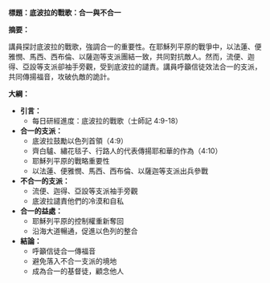 **標題：底波拉的戰歌：合一與不合一**

**摘要：**

講員探討底波拉的戰歌，強調合一的重要性。在耶穌列平原的戰爭中，以法蓮、便雅憫、馬西、西布倫、以薩迦等支派團結一致，共同對抗敵人。然而，流便、迦得、亞設等支派卻袖手旁觀，受到底波拉的譴責。講員呼籲信徒效法合一的支派，共同傳揚福音，攻破仇敵的詭計。

**大綱：**

* **引言：**
    * 每日研經進度：底波拉的戰歌（士師記 4:9-18）
* **合一的支派：**
    * 底波拉鼓勵以色列首領（4:9）
    * 齊白驢、繡花毯子、行路人的代表傳揚耶和華的作為（4:10）
    * 耶穌列平原的戰略重要性
    * 以法蓮、便雅憫、馬西、西布倫、以薩迦等支派出兵參戰
* **不合一的支派：**
    * 流便、迦得、亞設等支派袖手旁觀
    * 底波拉譴責他們的冷漠和自私
* **合一的益處：**
    * 耶穌列平原的控制權重新奪回
    * 沿海大道暢通，促進以色列的整合
* **結論：**
    * 呼籲信徒合一傳福音
    * 避免落入不合一支派的境地
    * 成為合一的基督徒，顧念他人